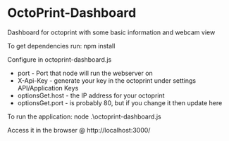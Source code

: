 # OctoPrint-Dashboard
Dashboard for octoprint with some basic information and webcam view

To get dependencies run:
npm install

Configure in octoprint-dashboard.js 
* port - Port that node will run the webserver on
* X-Api-Key - generate your key in the octoprint under settings API/Application Keys
* optionsGet.host - the IP address for your octoprint
* optionsGet.port - is probably 80, but if you change it then update here

To run the application:
node .\octoprint-dashboard.js

Access it in the browser @ http://localhost:3000/